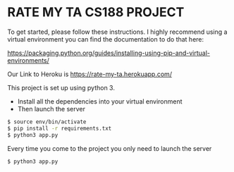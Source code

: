 # RATE MY TA CS188 PROJECT

To get started, please follow these instructions. I highly recommend using a virtual environment you can find the documentation to do that here:

https://packaging.python.org/guides/installing-using-pip-and-virtual-environments/

Our Link to Heroku is https://rate-my-ta.herokuapp.com/

This project is set up using python 3.

- Install all  the dependencies into your virtual environment
- Then launch the server

```sh
$ source env/bin/activate
$ pip install -r requirements.txt
$ python3 app.py
```

Every time you come to the project you only need to launch the server
```sh
$ python3 app.py
```

